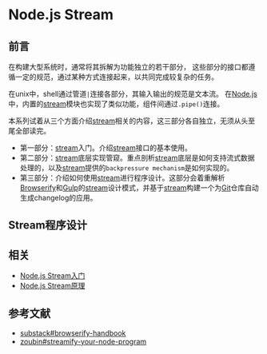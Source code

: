 # Node.js Stream

## 前言
在构建大型系统时，通常将其拆解为功能独立的若干部分，
这些部分的接口都遵循一定的规范，通过某种方式连接起来，以共同完成较复杂的任务。

在unix中，shell通过管道`|`连接各部分，其输入输出的规范是文本流。
在[Node.js]中，内置的[stream]模块也实现了类似功能，组件间通过`.pipe()`连接。

本系列试着从三个方面介绍[stream]相关的内容，这三部分各自独立，无须从头至尾全部读完。
* 第一部分：[stream]入门。介绍[stream]接口的基本使用。
* 第二部分：[stream]底层实现管窥。重点剖析[stream]底层是如何支持流式数据处理的，以及[stream]提供的`backpressure mechanism`是如何实现的。
* 第三部分：介绍如何使用[stream]进行程序设计。这部分会着重解析[Browserify]和[Gulp]的[stream]设计模式，并基于[stream]构建一个为[Git]仓库自动生成changelog的应用。

## Stream程序设计

## 相关
- [Node.js Stream入门](basics.md)
- [Node.js Stream原理](principles.md)

## 参考文献
- [substack#browserify-handbook]
- [zoubin#streamify-your-node-program]


[Node.js]: https://nodejs.org/
[stream]: https://nodejs.org/api/stream.html
[Browserify]: https://github.com/substack/node-browserify
[Gulp]: https://github.com/gulpjs/gulp
[Git]: https://git-scm.com/
[迭代器]: https://developer.mozilla.org/en-US/docs/Web/JavaScript/Reference/Iteration_protocols
[substack#browserify-handbook]: https://github.com/substack/browserify-handbook
[zoubin#streamify-your-node-program]: https://github.com/zoubin/streamify-your-node-program

